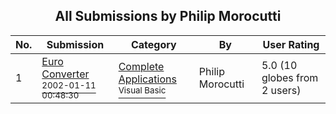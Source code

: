 ﻿<div align="center">

## All Submissions by Philip Morocutti

</div>

No.  | Submission | Category | By   | User Rating
---- | ---------- | -------- | ---- | -----------
1 | [Euro Converter<br /><sup>2002-01-11 00:48:30</sup>](https://github.com/Planet-Source-Code/philip-morocutti-euro-converter__1-30661) | [Complete Applications<br /><sup>Visual Basic</sup>](../ByCategory/complete-applications__1-27.md) | Philip Morocutti | 5.0 (10 globes from 2 users)
